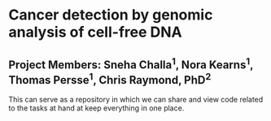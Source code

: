 # Cancer detection by genomic analysis of cell-free DNA 

## Project Members: Sneha Challa<sup>1</sup>, Nora Kearns<sup>1</sup>, Thomas Persse<sup>1</sup>, Chris Raymond, PhD<sup>2</sup>

This can serve as a repository in which we can share and view code related to the tasks at hand at keep everything in one place.
